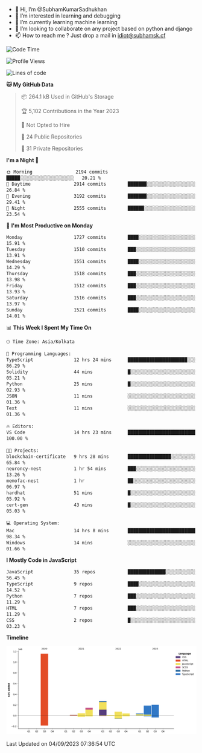 - 👋 Hi, I’m @SubhamKumarSadhukhan
- 👀 I’m interested in learning and debugging
- 🌱 I’m currently learning machine learning
- 💞️ I’m looking to collaborate on any project based on python and django
- 📫 How to reach me ?
      Just drop a mail in idiot@subhamsk.cf

<!---
SubhamKumarSadhukhan/SubhamKumarSadhukhan is a ✨ special ✨ repository because its `README.md` (this file) appears on your GitHub profile.
You can click the Preview link to take a look at your changes.
--->


<!--START_SECTION:waka-->
![Code Time](http://img.shields.io/badge/Code%20Time-1%2C542%20hrs%2057%20mins-blue)

![Profile Views](http://img.shields.io/badge/Profile%20Views-14-blue)

![Lines of code](https://img.shields.io/badge/From%20Hello%20World%20I%27ve%20Written-2.2%20million%20lines%20of%20code-blue)

**🐱 My GitHub Data** 

> 📦 264.1 kB Used in GitHub's Storage 
 > 
> 🏆 5,102 Contributions in the Year 2023
 > 
> 🚫 Not Opted to Hire
 > 
> 📜 24 Public Repositories 
 > 
> 🔑 31 Private Repositories 
 > 
**I'm a Night 🦉** 

```text
🌞 Morning                2194 commits        █████░░░░░░░░░░░░░░░░░░░░   20.21 % 
🌆 Daytime                2914 commits        ███████░░░░░░░░░░░░░░░░░░   26.84 % 
🌃 Evening                3192 commits        ███████░░░░░░░░░░░░░░░░░░   29.41 % 
🌙 Night                  2555 commits        ██████░░░░░░░░░░░░░░░░░░░   23.54 % 
```
📅 **I'm Most Productive on Monday** 

```text
Monday                   1727 commits        ████░░░░░░░░░░░░░░░░░░░░░   15.91 % 
Tuesday                  1510 commits        ███░░░░░░░░░░░░░░░░░░░░░░   13.91 % 
Wednesday                1551 commits        ████░░░░░░░░░░░░░░░░░░░░░   14.29 % 
Thursday                 1518 commits        ███░░░░░░░░░░░░░░░░░░░░░░   13.98 % 
Friday                   1512 commits        ███░░░░░░░░░░░░░░░░░░░░░░   13.93 % 
Saturday                 1516 commits        ███░░░░░░░░░░░░░░░░░░░░░░   13.97 % 
Sunday                   1521 commits        ████░░░░░░░░░░░░░░░░░░░░░   14.01 % 
```


📊 **This Week I Spent My Time On** 

```text
🕑︎ Time Zone: Asia/Kolkata

💬 Programming Languages: 
TypeScript               12 hrs 24 mins      ██████████████████████░░░   86.29 % 
Solidity                 44 mins             █░░░░░░░░░░░░░░░░░░░░░░░░   05.21 % 
Python                   25 mins             █░░░░░░░░░░░░░░░░░░░░░░░░   02.93 % 
JSON                     11 mins             ░░░░░░░░░░░░░░░░░░░░░░░░░   01.36 % 
Text                     11 mins             ░░░░░░░░░░░░░░░░░░░░░░░░░   01.36 % 

🔥 Editors: 
VS Code                  14 hrs 23 mins      █████████████████████████   100.00 % 

🐱‍💻 Projects: 
blockchain-certificate   9 hrs 28 mins       ████████████████░░░░░░░░░   65.84 % 
neuroncy-nest            1 hr 54 mins        ███░░░░░░░░░░░░░░░░░░░░░░   13.26 % 
memofac-nest             1 hr                ██░░░░░░░░░░░░░░░░░░░░░░░   06.97 % 
hardhat                  51 mins             █░░░░░░░░░░░░░░░░░░░░░░░░   05.92 % 
cert-gen                 43 mins             █░░░░░░░░░░░░░░░░░░░░░░░░   05.03 % 

💻 Operating System: 
Mac                      14 hrs 8 mins       █████████████████████████   98.34 % 
Windows                  14 mins             ░░░░░░░░░░░░░░░░░░░░░░░░░   01.66 % 
```

**I Mostly Code in JavaScript** 

```text
JavaScript               35 repos            ██████████████░░░░░░░░░░░   56.45 % 
TypeScript               9 repos             ████░░░░░░░░░░░░░░░░░░░░░   14.52 % 
Python                   7 repos             ███░░░░░░░░░░░░░░░░░░░░░░   11.29 % 
HTML                     7 repos             ███░░░░░░░░░░░░░░░░░░░░░░   11.29 % 
CSS                      2 repos             █░░░░░░░░░░░░░░░░░░░░░░░░   03.23 % 
```



**Timeline**

![Lines of Code chart](https://raw.githubusercontent.com/SubhamKumarSadhukhan/SubhamKumarSadhukhan/main/assets/bar_graph.png)


 Last Updated on 04/09/2023 07:36:54 UTC
<!--END_SECTION:waka-->

